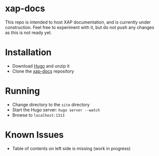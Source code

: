 # xap-docs

This repo is intended to host XAP documentation, and is currently under construction.
Feel free to experiment with it, but do not push any changes as this is not ready yet.

# Installation

- Download [Hugo](https://github.com/spf13/hugo/releases) and unzip it
- Clone the [xap-docs](https://github.com/Gigaspaces/xap-docs) repository 

# Running

- Change directory to the `site` directory
- Start the Hugo server: `hugo server --watch`
- Browse to `localhost:1313`

# Known Issues

- Table of contents on left side is missing (work in progress)
